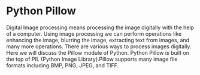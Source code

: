 # Python Pillow
Digital Image processing means processing the image digitally with the help of a computer. Using image processing we can perform operations like enhancing the image, blurring the image, extracting text from images, and many more operations. There are various ways to process images digitally. Here we will discuss the Pillow module of Python. Python Pillow is built on the top of PIL (Python Image Library).Pillow supports many image file formats including BMP, PNG, JPEG, and TIFF. 
